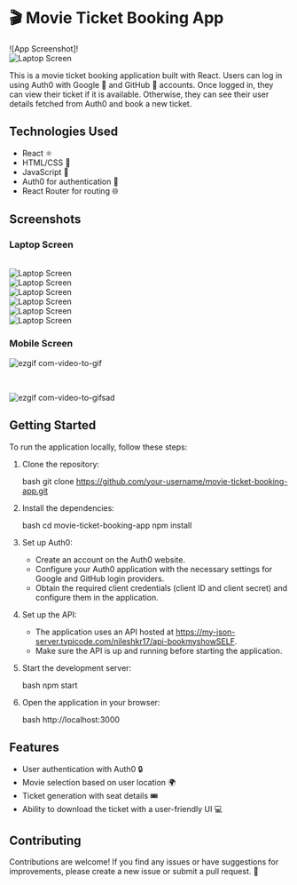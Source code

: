 # 🎬 Movie Ticket Booking App

![App Screenshot]!<br>
<img src="https://github.com/Sonali12b/fake-restBookshow/assets/84281582/ff07d3d3-34b1-48b3-94c6-4c0791d68ade" alt="Laptop Screen">


This is a movie ticket booking application built with React. Users can log in using Auth0 with Google 📧 and GitHub 🐙 accounts. Once logged in, they can view their ticket if it is available. Otherwise, they can see their user details fetched from Auth0 and book a new ticket.


## Technologies Used

- React ⚛️
- HTML/CSS 🎨    
- JavaScript 🚀
- Auth0 for authentication 🔐
- React Router for routing 🌐


## Screenshots

### Laptop Screen
<br>
<img src="https://github.com/Sonali12b/fake-restBookshow/assets/84281582/74cd6f70-a0b0-4412-99e6-865618a494e3" alt="Laptop Screen">
<br>
<img src="https://github.com/Sonali12b/fake-restBookshow/assets/84281582/b64c5e02-a085-418f-826f-92bcb6fcefe8" alt="Laptop Screen">
<br>
<img src="https://github.com/Sonali12b/fake-restBookshow/assets/84281582/fe37cb6d-ff73-4bce-8221-47651f92d9c9" alt="Laptop Screen">
<br>
<img src="https://github.com/Sonali12b/fake-restBookshow/assets/84281582/4c9ab1c1-398e-449d-a6a9-4d646b939d43" alt="Laptop Screen">
<br>
<img src="https://github.com/Sonali12b/fake-restBookshow/assets/84281582/7401d2fb-e260-41b7-b074-15108442b95a" alt="Laptop Screen">
<br>
<img src="https://github.com/Sonali12b/fake-restBookshow/assets/84281582/d9da4f44-780c-4928-a536-254108b9e6e5" alt="Laptop Screen">


### Mobile Screen
![ezgif com-video-to-gif](https://github.com/Sonali12b/fake-restBookshow/assets/84281582/ad975811-8b0c-4f4a-9721-74f1783a4207)

<br>

![ezgif com-video-to-gifsad](https://github.com/Sonali12b/fake-restBookshow/assets/84281582/05c6271e-98de-4e54-95d9-e9a18b4e595d)

## Getting Started


To run the application locally, follow these steps:

1. Clone the repository:

   bash
   git clone https://github.com/your-username/movie-ticket-booking-app.git



2. Install the dependencies:

   bash
   cd movie-ticket-booking-app
   npm install




3. Set up Auth0:

   - Create an account on the Auth0 website.
   - Configure your Auth0 application with the necessary settings for Google and GitHub login providers.
   - Obtain the required client credentials (client ID and client secret) and configure them in the application.

4. Set up the API:

   - The application uses an API hosted at https://my-json-server.typicode.com/nileshkr17/api-bookmyshowSELF.
   - Make sure the API is up and running before starting the application.



5. Start the development server:

   bash
   npm start
   

6. Open the application in your browser:

   bash
   http://localhost:3000
   

## Features

- User authentication with Auth0 🔒
- Movie selection based on user location 🌍
- Ticket generation with seat details 🎟
- Ability to download the ticket with a user-friendly UI 💻



## Contributing

Contributions are welcome! If you find any issues or have suggestions for improvements, please create a new issue or submit a pull request. 🤝

